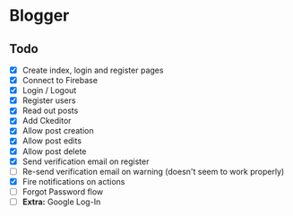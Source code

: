 # Blogger

## Todo

* [x] Create index, login and register pages
* [x] Connect to Firebase
* [x] Login / Logout
* [x] Register users
* [x] Read out posts
* [x] Add Ckeditor
* [x] Allow post creation
* [x] Allow post edits
* [x] Allow post delete
* [x] Send verification email on register
* [ ] Re-send verification email on warning (doesn't seem to work properly)
* [x] Fire notifications on actions
* [ ] Forgot Password flow
* [ ] **Extra:** Google Log-In
